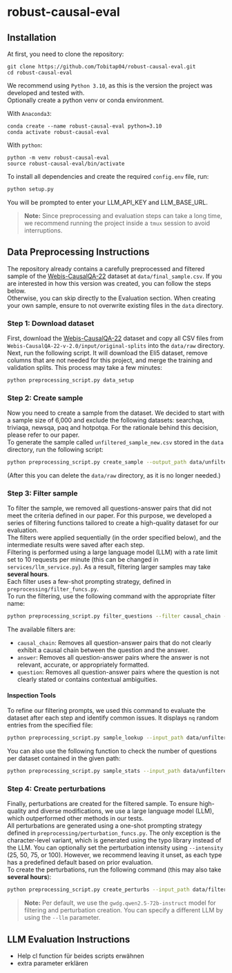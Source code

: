 # robust-causal-eval
## Installation


At first, you need to clone the repository:
```
git clone https://github.com/Tobitap04/robust-causal-eval.git
cd robust-causal-eval
```

We recommend using `Python 3.10`, as this is the version the project was developed and tested with.  
Optionally create a python venv or conda environment. 

With `Anaconda3`:
```
conda create --name robust-causal-eval python=3.10 
conda activate robust-causal-eval
```

With `python`:
```
python -m venv robust-causal-eval
source robust-causal-eval/bin/activate
```

To install all dependencies and create the required `config.env` file, run:
```bash
python setup.py
```
You will be prompted to enter your LLM_API_KEY and LLM_BASE_URL.

> **Note:** Since preprocessing and evaluation steps can take a long time, we recommend running the project inside a `tmux` session to avoid interruptions.

## Data Preprocessing Instructions
The repository already contains a carefully preprocessed and filtered sample of the [Webis-CausalQA-22](https://webis.de/data/webis-causalqa-22.html) dataset at `data/final_sample.csv`. If you are interested in how this version was created, you can follow the steps below.  
Otherwise, you can skip directly to the Evaluation section. When creating your own sample, ensure to not overwrite existing files in the `data` directory.
### Step 1: Download dataset
First, download the [Webis-CausalQA-22](https://webis.de/data/webis-causalqa-22.html) dataset and copy all CSV files from `Webis-CausalQA-22-v-2.0/input/original-splits` into the `data/raw` directory.  
Next, run the following script. It will download the Eli5 dataset, remove columns that are not needed for this project, and merge the training and validation splits. This process may take a few minutes:
```bash
python preprocessing_script.py data_setup
```
### Step 2: Create sample
Now you need to create a sample from the dataset. We decided to start with a sample size of 6,000 and exclude the following datasets: searchqa, triviaqa, newsqa, paq and hotpotqa. For the rationale behind this decision, please refer to our paper.  
To generate the sample called `unfiltered_sample_new.csv` stored in the `data` directory, run the following script:
```bash
python preprocessing_script.py create_sample --output_path data/unfiltered_sample_new.csv --exclude searchqa triviaqa newsqa hotpotqa paq --nq 6000
```
(After this you can delete the `data/raw` directory, as it is no longer needed.)

### Step 3: Filter sample
To filter the sample, we removed all questions-answer pairs that did not meet the criteria defined in our paper. For this purpose, we developed a series of filtering functions tailored to create a high-quality dataset for our evaluation.  
The filters were applied sequentially (in the order specified below), and the intermediate results were saved after each step.  
Filtering is performed using a large language model (LLM) with a rate limit set to 10 requests per minute (this can be changed in `services/llm_service.py`). As a result, filtering larger samples may take **several hours**.  
Each filter uses a few-shot prompting strategy, defined in `preprocessing/filter_funcs.py`.  
To run the filtering, use the following command with the appropriate filter name:
```bash
python preprocessing_script.py filter_questions --filter causal_chain --input_path data/unfiltered_sample_new.csv --output_path data/filtered_01_causal_chain_new.csv
```
The available filters are:
- `causal_chain`: Removes all question-answer pairs that do not clearly exhibit a causal chain between the question and the answer.
- `answer`: Removes all question-answer pairs where the answer is not relevant, accurate, or appropriately formatted.
- `question`: Removes all question-answer pairs where the question is not clearly stated or contains contextual ambiguities.

#### Inspection Tools
To refine our filtering prompts, we used this command to evaluate the dataset after each step and identify common issues. It displays `nq` random entries from the specified file:
```bash
python preprocessing_script.py sample_lookup --input_path data/unfiltered_sample_new.csv --nq 100
```
You can also use the following function to check the number of questions per dataset contained in the given path:
```bash
python preprocessing_script.py sample_stats --input_path data/unfiltered_sample_new.csv
```
### Step 4: Create perturbations
Finally, perturbations are created for the filtered sample. To ensure high-quality and diverse modifications, we use a large language model (LLM), which outperformed other methods in our tests.  
All perturbations are generated using a one-shot prompting strategy defined in `preprocessing/perturbation_funcs.py`. The only exception is the character-level variant, which is generated using the typo library instead of the LLM.
You can optionally set the perturbation intensity using `--intensity` (25, 50, 75, or 100). However, we recommend leaving it unset, as each type has a predefined default based on prior evaluation.  
To create the perturbations, run the following command (this may also take **several hours**):
```bash
python preprocessing_script.py create_perturbs --input_path data/filtered_03_question_new.csv --output_path data/final_sample_new.csv
```

> **Note:** Per default, we use the `gwdg.qwen2.5-72b-instruct` model for filtering and perturbation creation. You can specify a different LLM by using the `--llm` parameter.  

## LLM Evaluation Instructions


- Help cl function für beides scripts erwähnen
- extra parameter erklären